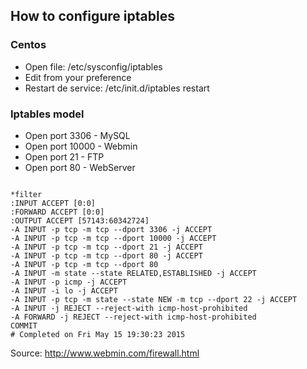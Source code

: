 ## How to configure iptables

### Centos

* Open file: /etc/sysconfig/iptables
* Edit from your preference
* Restart de service: /etc/init.d/iptables restart


### Iptables model


* Open port 3306 	- MySQL
* Open port 10000 	- Webmin
* Open port 21 		- FTP
* Open port 80		- WebServer



```

*filter
:INPUT ACCEPT [0:0]
:FORWARD ACCEPT [0:0]
:OUTPUT ACCEPT [57143:60342724]
-A INPUT -p tcp -m tcp --dport 3306 -j ACCEPT
-A INPUT -p tcp -m tcp --dport 10000 -j ACCEPT
-A INPUT -p tcp -m tcp --dport 21 -j ACCEPT
-A INPUT -p tcp -m tcp --dport 80 -j ACCEPT
-A INPUT -p tcp -m tcp --dport 80
-A INPUT -m state --state RELATED,ESTABLISHED -j ACCEPT
-A INPUT -p icmp -j ACCEPT
-A INPUT -i lo -j ACCEPT
-A INPUT -p tcp -m state --state NEW -m tcp --dport 22 -j ACCEPT
-A INPUT -j REJECT --reject-with icmp-host-prohibited
-A FORWARD -j REJECT --reject-with icmp-host-prohibited
COMMIT
# Completed on Fri May 15 19:30:23 2015

```



Source: http://www.webmin.com/firewall.html